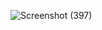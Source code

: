 ![Screenshot (397)](https://github.com/user-attachments/assets/6945c901-a669-4e64-a7b8-3265d5a87e34)
